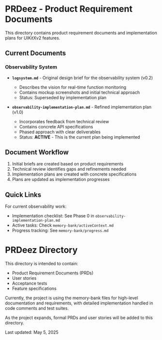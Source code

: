 # PRDeez - Product Requirement Documents

This directory contains product requirement documents and implementation plans for UIKitXv2 features.

## Current Documents

### Observability System
- **`logsystem.md`** - Original design brief for the observability system (v0.2)
  - Describes the vision for real-time function monitoring
  - Contains mockup screenshots and initial technical approach
  - Status: Superseded by implementation plan

- **`observability-implementation-plan.md`** - Refined implementation plan (v1.0)
  - Incorporates feedback from technical review
  - Contains concrete API specifications
  - Phased approach with clear deliverables
  - Status: **ACTIVE** - This is the current plan being implemented

## Document Workflow

1. Initial briefs are created based on product requirements
2. Technical review identifies gaps and refinements needed
3. Implementation plans are created with concrete specifications
4. Plans are updated as implementation progresses

## Quick Links

For current observability work:
- Implementation checklist: See Phase 0 in `observability-implementation-plan.md`
- Active tasks: Check `memory-bank/activeContext.md`
- Progress tracking: See `memory-bank/progress.md`

# PRDeez Directory

This directory is intended to contain:

- Product Requirement Documents (PRDs)
- User stories
- Acceptance tests
- Feature specifications

Currently, the project is using the memory-bank files for high-level documentation and requirements, with detailed implementation handled in code comments and test suites.

As the project expands, formal PRDs and user stories will be added to this directory.

Last updated: May 5, 2025 
